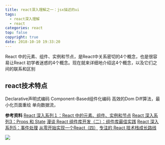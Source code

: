 ```yaml
---
title: react深入理解之一：jsx描述的ui
tags:
  - react深入理解
  - react
categories: react
top: false
copyright: true
date: 2018-10-10 19:33:20
---
```

React 中的元素、组件、实例和节点，是React中关系密切的4个概念，也是很容易让React 初学者迷惑的4个概念。现在就来详细地介绍这4个概念，以及它们之间的联系和区别
<!--more-->
## react技术特点
Declarative声明式编码
Component-Based组件化编码
高效的Dom Diff算法，最小化页面重绘
单向数据流，

**参考资料**
[React 深入系列１：React 中的元素、组件、实例和节点](https://zhuanlan.zhihu.com/p/35286087)
[React 深入系列3：Props 和 State](https://mp.weixin.qq.com/s/j13nYJyC7ULeJYDFIgbLdg?)
[漫谈 React 组件库开发（二）：组件库最佳实践](https://mp.weixin.qq.com/s/Dx-74XDKO8zz8n9jRYeVWw?)
[React 深入系列5：事件处理](https://mp.weixin.qq.com/s?__biz=MzU1ODQ0NzM2NA==&mid=2247483706&idx=1&sn=7682fa5f5db94bc2e975f82c9060554e&chksm=fc272f51cb50a6473137d51daabaeb684b58e97898f12391d46dcf730b6f5ed06382aefc773c#rd)
[从零开始实现一个React（四）](https://github.com/hujiulong/blog/issues)
[专注的 React 技术栈成长路线](https://github.com/linesh-simplicity/linesh-simplicity.github.io/issues/184)



![](http://oankigr4l.bkt.clouddn.com/wexin.png)